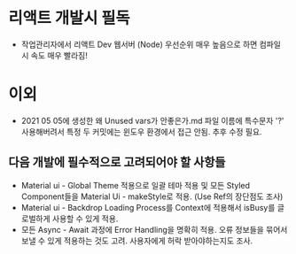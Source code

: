 # 리액트 개발시 필독
* 작업관리자에서 리액트 Dev 웹서버 (Node) 우선순위 매우 높음으로 하면 컴파일시 속도 매우 빨라짐!

# 이외
* 2021 05 05에 생성한 왜 Unused vars가 안좋은가.md 파일 이름에 특수문자 '?' 사용해버려서 특정 두 커밋에는 윈도우 환경에서 접근 안됨. 추후 수정 필요.

## 다음 개발에 필수적으로 고려되어야 할 사항들
* Material ui - Global Theme 적용으로 일괄 테마 적용 및 모든 Styled Component들을 Material Ui - makeStyle로 적용. (Use Ref의 장단점도 조사)
* Material ui - Backdrop Loading Process를 Context에 적용해서 isBusy를 글로벌하게 사용할 수 있게 적용.
* 모든 Async - Await 과정에 Error Handling을 명확히 적용. 오류 정보들을 묶어서 보낼 수 있게 적용하는 것도 고려. 사용자에게 허락 받아야하는지도 조사.
